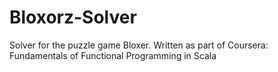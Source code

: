 Bloxorz-Solver
==============

Solver for the puzzle game Bloxer. Written as part of Coursera: Fundamentals of Functional Programming in Scala

